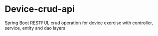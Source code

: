 # Device-crud-api
Spring Boot RESTFUL crud operation for device exercise with controller, service, entity and dao layers
